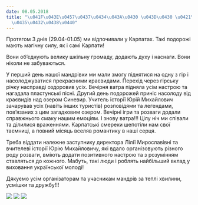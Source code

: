 ```yaml
---
date: 08.05.2018
title: "\u041F\u043E\u0457\u0437\u0434\u043A\u0430 \u043D\u0430 \u0421\u0438\u043D\
  \u0435\u0432\u0438\u0440"
---
```

Протягом 3 днів (29.04-01.05) ми відпочивали у Карпатах. Такі подорожі мають магічну силу, як і самі Карпати!

Вони об’єднують велику шкільну громаду, додають духу і наснаги. Вони ніколи не забуваються.

У перший день нашої мандрівки ми мали змогу піднятися на одну з гір і насолоджуватися прекрасними краєвидами. Перехід через гірську річку насправді оздоровив усіх. Вечірня ватра підняла усім настрою та нагадала пластунські пісні. Другий день подорожей приніс насолоду від краєвидів над озером Синевир. Учитель історії Юрій Михайлович зачарував усіх (навіть інших туристів) розповідями та легендами, пов’язаних з цим загадковим озером. Вечірні ігри та розваги додали справжнього смаку нашим емоціям. І знову ватра!!! Цілу ніч ми співали та ділилися враженнями. Карпатські смереки шепотіли нам свої таємниці, а повний місяць вселяв романтику в наші серця.

Треба віддати належне заступнику директора Лілії Мирославівні та вчителеві історії Юрію Михайловичу, які вдало організовують різного роду розваги, вміють додати позитивного настрою та з розумінням ставляться до кожного. Мабуть, такі люди і роблять найбільший вклад у виховання української молоді!

Дякуємо усім організаторам та учасникам мандрів за теплі хвилини, усмішки та дружбу!!!

![](/files/поїздка-на-синевир-31950332_1608411775944267_8015746113619361792_n.jpg)
![](/files/поїздка-на-синевир-31960235_1608412522610859_6748972456288976896_n.jpg)
![](/files/поїздка-на-синевир-32074092_1608412182610893_615290151467220992_n.jpg)